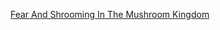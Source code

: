 ---
layout: post
wordpress_id: 1715
wordpress_url: http://noesbueno.com/archives/1715
date: '2014-05-27 21:14:07 -0500'
date_gmt: '2014-05-28 02:14:07 -0500'
body: |
  <p><a href="http://culturepopped.blogspot.com/2014/05/fear-and-shrooming-in-mushroom-kingdom.html">Fear And Shrooming In The Mushroom Kingdom</a></p>
---
